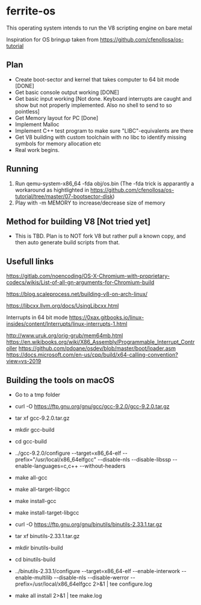 # ferrite-os
This operating system intends to run the V8 scripting engine on bare metal

Inspiration for OS bringup taken from https://github.com/cfenollosa/os-tutorial

## Plan
- Create boot-sector and kernel that takes computer to 64 bit mode [DONE]
- Get basic console output working [DONE]
- Get basic input working [Not done. Keyboard interrupts are caught and show but not properly implemented. Also no shell to send to so pointless]
- Get Memory layout for PC [Done]
- Implement Malloc
- Implement C++ test program to make sure "LIBC"-equivalents are there
- Get V8 building with custom toolchain with no libc to identify missing symbols for memory allocation etc
- Real work begins. 

## Running
1. Run qemu-system-x86_64 -fda obj/os.bin   (The -fda trick is apparantly a workaround as hightlighted in https://github.com/cfenollosa/os-tutorial/tree/master/07-bootsector-disk)
2. Play with -m MEMORY to increase/decrease size of memory

## Method for building V8 [Not tried yet]
- This is TBD. Plan is to NOT fork V8 but rather pull a known copy, and then auto generate build scripts from that. 

## Usefull links
https://gitlab.com/noencoding/OS-X-Chromium-with-proprietary-codecs/wikis/List-of-all-gn-arguments-for-Chromium-build

https://blog.scaleprocess.net/building-v8-on-arch-linux/

https://libcxx.llvm.org/docs/UsingLibcxx.html

Interrupts in 64 bit mode
https://0xax.gitbooks.io/linux-insides/content/Interrupts/linux-interrupts-1.html

http://www.uruk.org/orig-grub/mem64mb.html
https://en.wikibooks.org/wiki/X86_Assembly/Programmable_Interrupt_Controller
https://github.com/pdoane/osdev/blob/master/boot/loader.asm
https://docs.microsoft.com/en-us/cpp/build/x64-calling-convention?view=vs-2019

## Building the tools on macOS

- Go to a tmp folder
- curl -O https://ftp.gnu.org/gnu/gcc/gcc-9.2.0/gcc-9.2.0.tar.gz
- tar xf gcc-9.2.0.tar.gz
- mkdir gcc-build
- cd gcc-build
- ../gcc-9.2.0/configure --target=x86_64-elf --prefix="/usr/local/x86_64elfgcc" --disable-nls --disable-libssp --enable-languages=c,c++ --without-headers
- make all-gcc 
- make all-target-libgcc 
- make install-gcc 
- make install-target-libgcc


- curl -O https://ftp.gnu.org/gnu/binutils/binutils-2.33.1.tar.gz
- tar xf binutils-2.33.1.tar.gz 
- mkdir binutils-build
- cd binutils-build
- ../binutils-2.33.1/configure --target=x86_64-elf  --enable-interwork --enable-multilib --disable-nls --disable-werror --prefix=/usr/local/x86_64elfgcc 2>&1 | tee configure.log
- make all install 2>&1 | tee make.log

